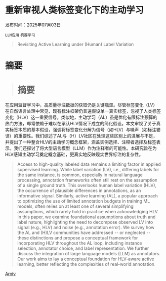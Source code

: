 # 重新审视人类标签变化下的主动学习

发布时间：2025年07月03日

`LLM应用` `机器学习`

> Revisiting Active Learning under (Human) Label Variation

# 摘要

> # 摘要
在应用监督学习中，高质量标注数据的获取仍是关键瓶颈。尽管标签变化（LV）在自然语言处理中常见，现有标注框架仍普遍假设单一真实标签，忽视了人类标签变化（HLV）这一重要信号。类似地，主动学习（AL）虽是优化有限标注预算的热门方法，却常依赖于难以在承认HLV情况下成立的简化假设。本文审视了关于真实标签本质的基本假设，强调将标签变化分解为信号（如HLV）与噪声（如标注错误）的重要性。我们综述了AL与（H）LV社区在处理这些区别上的进展与不足，并提出了一种整合HLV的主动学习概念框架，涵盖实例选择、注释者选择及标签表示。我们还探讨了将大型语言模型（LLM）作为注释者的可能性。本研究旨在为HLV感知主动学习奠定概念基础，更真实地反映现实世界标注的复杂性。


> Access to high-quality labeled data remains a limiting factor in applied supervised learning. While label variation (LV), i.e., differing labels for the same instance, is common, especially in natural language processing, annotation frameworks often still rest on the assumption of a single ground truth. This overlooks human label variation (HLV), the occurrence of plausible differences in annotations, as an informative signal. Similarly, active learning (AL), a popular approach to optimizing the use of limited annotation budgets in training ML models, often relies on at least one of several simplifying assumptions, which rarely hold in practice when acknowledging HLV. In this paper, we examine foundational assumptions about truth and label nature, highlighting the need to decompose observed LV into signal (e.g., HLV) and noise (e.g., annotation error). We survey how the AL and (H)LV communities have addressed -- or neglected -- these distinctions and propose a conceptual framework for incorporating HLV throughout the AL loop, including instance selection, annotator choice, and label representation. We further discuss the integration of large language models (LLM) as annotators. Our work aims to lay a conceptual foundation for HLV-aware active learning, better reflecting the complexities of real-world annotation.

[Arxiv](https://arxiv.org/abs/2507.02593)